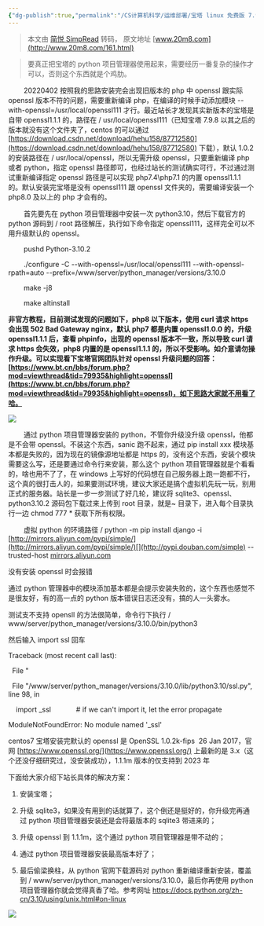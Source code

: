 ```yaml
---
{"dg-publish":true,"permalink":"/CS计算机科学/运维部署/宝塔 linux 免费版 7.9.0 中 python 项目管理器的 ssl 异常鸡肋以及解决方案/","noteIcon":"","created":"2024-08-28T17:27:38.000+08:00","updated":"2024-04-27T01:21:43.000+08:00"}
---
```


> 本文由 [简悦 SimpRead](http://ksria.com/simpread/) 转码， 原文地址 [www.20m8.com](http://www.20m8.com/161.html)

> 要真正把宝塔的 python 项目管理器使用起来，需要经历一番复杂的操作才可以，否则这个东西就是个鸡肋。

        20220402 按照我的思路安装完会出现旧版本的 php 中 openssl 跟实际 openssl 版本不符的问题，需要重新编译 php，在编译的时候手动添加模块 --with-openssl=/usr/local/openssl111 才行。最近站长才发现其实新版本的宝塔是自带 openssl1.1.1 的，路径在 / usr/local/openssl111（已知宝塔 7.9.8 以其之后的版本就没有这个文件夹了，centos 的可以通过 [https://download.csdn.net/download/hehu158/87712580](https://download.csdn.net/download/hehu158/87712580) 下载），默认 1.0.2 的安装路径在 / usr/local/openssl，所以无需升级 openssl，只要重新编译 php 或者 python，指定 openssl 路径即可，也经过站长的测试确实可行，不过通过测试重新编译指定 openssl 路径是可以实现 php7.4\php7.1 的内置 openssl1.1.1 的。默认安装完宝塔是没有 openssl111 跟 openssl 文件夹的，需要编译安装一个 php8.0 及以上的 php 才会有的。

        首先要先在 python 项目管理器中安装一次 python3.10，然后下载官方的 python 源码到 / root 路径解压，执行如下命令指定 openssl111，这样完全可以不用升级默认的 openssl。  

        pushd Python-3.10.2

        ./configure -C --with-openssl=/usr/local/openssl111 --with-openssl-rpath=auto --prefix=/www/server/python_manager/versions/3.10.0 

        make -j8

        make altinstall

 **非官方教程，目前测试发现的问题如下，php8 以下版本，使用 curl 请求 https 会出现 502 Bad Gateway nginx，默认 php7 都是内置 openssl1.0.0 的，升级 openssl1.1.1 后，查看 phpinfo，出现的 openssl 版本不一致，所以导致 curl 请求 https 会失效，php8 内置的是 openssl1.1.1 的，所以不受影响。如介意请勿操作升级。可以实现看下宝塔官网团队针对 openssl 升级问题的回答：[https://www.bt.cn/bbs/forum.php?mod=viewthread&tid=79935&highlight=openssl](https://www.bt.cn/bbs/forum.php?mod=viewthread&tid=79935&highlight=openssl)，如下思路大家就不用看了哈。**

[![](/img/user/Z-attach/1646701662742766.png)](http://www.20m8.com/ueditor/php/upload/image/20220308/1646701662742766.png "1646701662742766.png")

        通过 python 项目管理器安装的 python，不管你升级没升级 openssl，他都是不会带 openssl。不装这个东西，sanic 跑不起来，通过 pip install xxx 模块基本都是失败的，因为现在的镜像源地址都是 https 的，没有这个东西，安装个模块需要这么写，还是要通过命令行来安装，那么这个 python 项目管理器就是个看看的，啥也用不了了，在 windows 上写好的代码想在自己服务器上跑一跑都不行，这个真的很打击人的，如果要测试环境，建议大家还是搞个虚拟机先玩一玩，别用正式的服务器。站长是一步一步测试了好几轮，建议将 sqlite3、openssl、python3.10.2 源码包下载过来上传到 root 目录，就是~ 目录下，进入每个目录执行一边 chmod 777 * 获取下所有权限。

        虚拟 python 的环境路径 / python -m pip install django -i [](http://pypi.douban.com/simple)[http://mirrors.aliyun.com/pypi/simple/](http://mirrors.aliyun.com/pypi/simple/)[](http://pypi.douban.com/simple) --trusted-host [mirrors.aliyun.com](http://mirrors.aliyun.com/pypi/simple/)

没有安装 openssl 时会报错

通过 python 管理器中的模块添加基本都是会提示安装失败的，这个东西也感觉不是很友好，有的高一点的 python 版本错误日志还没有，搞的人一头雾水。

测试支不支持 opensll 的方法很简单，命令行下执行 / www/server/python_manager/versions/3.10.0/bin/python3

然后输入 import ssl 回车

Traceback (most recent call last):

  File "

  File "/www/server/python_manager/versions/3.10.0/lib/python3.10/ssl.py", line 98, in

    import _ssl             # if we can't import it, let the error propagate

ModuleNotFoundError: No module named '_ssl'

centos7 宝塔安装完默认的 openssl 是 OpenSSL 1.0.2k-fips  26 Jan 2017，官网 [https://www.openssl.org/](https://www.openssl.org/) 上最新的是 3.x（这个还没仔细研究过，没安装成功），1.1.1m 版本的仅支持到 2023 年

下面给大家介绍下站长具体的解决方案：

1.  安装宝塔；
    
2.  升级 sqlite3，如果没有用到的话就算了，这个倒还是挺好的，你升级完再通过 python 项目管理器安装还是会将最版本的 sqlite3 带进来的；
    
3.  升级 openssl 到 1.1.1m，这个通过 python 项目管理器是带不动的；
    
4.  通过 python 项目管理器安装最高版本好了；
    
5.  最后偷梁换柱，从 python 官网下载源码对 python 重新编译重新安装，覆盖到 / www/server/python_manager/versions/3.10.0，最后你再使用 python 项目管理器你就会觉得真香了哈。参考网址 https://docs.python.org/zh-cn/3.10/using/unix.html#on-linux
    

[![](/img/user/Z-attach/1646705571373179.png)](http://www.20m8.com/ueditor/php/upload/image/20220308/1646705571373179.png "1646705571373179.png")